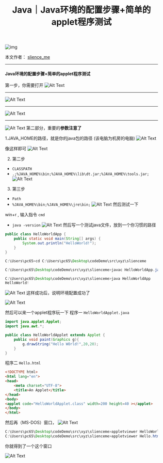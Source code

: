 ﻿---
layout: post
title: Java｜Java环境的配置步骤+简单的applet程序测试
categories: [Java]
description: Java环境的配置步骤+简单的applet程序测试
keywords: 编程语言, Java
mermaid: false
sequence: false
flow: false
mathjax: false
mindmap: false
mindmap2: false
---

![img](/images/posts/logo_slienceme3.png)

本文作者： [slience_me](https://slienceme.cn/)

---

#### Java环境的配置步骤+简单的applet程序测试


第一步，你需要打开
![Alt Text](/images/posts/20210414165326588.png)

---

![Alt Text](/images/posts/20210414165351662.png)

---
![Alt Text](/images/posts/20210414165415574.png)

---
![Alt Text](/images/posts/20210414165520516.png)
第二部分，重要的**参数注意了**

1.JAVA_HOME的路径，就是你的java包的路径 (该电脑为机房的电脑)
![Alt Text](/images/posts/20210414165832992.png)

像这样即可
![Alt Text](/images/posts/20210414165243676.png)

2. 第二步
- `CLASSPATH`
- `.;%JAVA_HOME%\bin;%JAVA_HOME%\lib\dt.jar;%JAVA_HOME%\tools.jar;`
![Alt Text](/images/posts/20210414165929785.png)
3. 第三步
- `Path`
- `%JAVA_HOME%\bin;%JAVA_HOME%\jre\bin;`
![Alt Text](/images/posts/20210414170019835.png)
然后测试一下

win+r  , 输入指令  `cmd` 
- `java -version`
![Alt Text](/images/posts/20210414170234578.png)
然后写一个测试java文件，放到一个你习惯的路径

```java
public class HelloWorldApp {
    public static void main(String[] args) {
        System.out.println("HelloWorld!");
    }
}
```

```java
C:\Users\pc65>cd C:\Users\pc65\Desktop\codeDemo\src\xyz\slienceme

C:\Users\pc65\Desktop\codeDemo\src\xyz\slienceme>javac HelloWorldApp.java

C:\Users\pc65\Desktop\codeDemo\src\xyz\slienceme>java HelloWorldApp
HelloWorld!

```

![Alt Text](/images/posts/20210414170414480.png)
这样成功后，说明环境配置成功了

![Alt Text](/images/posts/2021041417085933.png)

然后可以来一个applet程序玩一下
程序一  `HelloWorldApplet.java`
```java
import java.applet.Applet;
import java.awt.*;

public class HelloWorldApplet extends Applet {
    public void paint(Graphics g){
        g.drawString("Hello WOrld!",20,20);
    }
}
```
程序二  `Hello.html`
```html
<!DOCTYPE html>
<html lang="en">
<head>
    <meta charset="UTF-8">
    <title>An Applet</title>
</head>
<body>
<applet code="HelloWorldApplet.class" width=200 height=40 ></applet>
</body>
</html>
```

然后再（MS-DOS）窗口，
![Alt Text](/images/posts/20210414170941701.png)

```java
C:\Users\pc65\Desktop\codeDemo\src\xyz\slienceme>appletviewer HelloWorldApplet.java
C:\Users\pc65\Desktop\codeDemo\src\xyz\slienceme>appletviewer Hello.html
```
你就得到了一个这个窗口

![Alt Text](/images/posts/2021041417101839.png)

